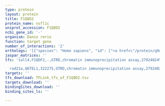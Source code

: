 ```yaml
---
type: protein
layout: protein
title: F1Q8D2
protein_name: nsfl1c
uniprot_accession: F1Q8D2
ncbi_gene_id: '-'
organism: Danio rerio
function: target gene
number_of_interactions: '2'
orthologs: '[{"species": "Homo sapiens", "id": ["<a href=\"/protein/q9unz2\">Q9UNZ2</a>"]}, {"species": "Mus musculus", "id": ["<a href=\"/protein/q9cz44\">Q9CZ44</a>"]}, {"species": "Rattus norvegicus", "id": ["<a href=\"/protein/o35987\">O35987</a>"]}, {"species": "Drosophila melanogaster", "id": ["<a href=\"/protein/q7k3z3\">Q7K3Z3</a>"]}, {"species": "Caenorhabditis elegans", "id": ["<a href=\"/protein/q9n2w5\">Q9N2W5</a>"]}, {"species": "Saccharomyces cerevisiae", "id": ["<a href=\"/protein/p34223\">P34223</a>"]}]'
jaspar_matrices: ''
tfs: 'sall4,F1QDF2,-,GTRD,chromatin immunoprecipitation assay,27924024%5Buid%5D,No

  rad21a,Q6TEL1,322275,GTRD,chromatin immunoprecipitation assay,27924024%5Buid%5D,No'
targets: ''
tfs_download: TFLink_tfs_of_F1Q8D2.tsv
targets_download: ''
bindingSites_download: ''
binding_sites_ls: ''

---
```

